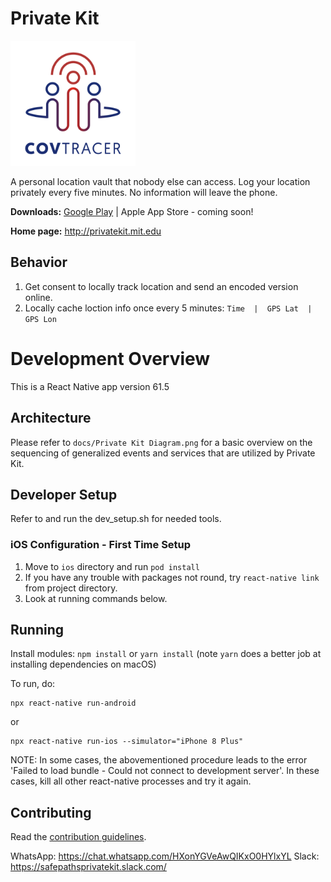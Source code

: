 # Private Kit

<img src="./assets/ShieldKeyHold512x512.png" data-canonical-src="./assets/ShieldKeyHold512x512.png" width="200" height="200" />

A personal location vault that nobody else can access. Log your location privately every five minutes. No information will leave the phone.

**Downloads:** [Google Play](https://play.google.com/store/apps/details?id=edu.mit.privatekit) | Apple App Store - coming soon!

**Home page:** http://privatekit.mit.edu


## Behavior

1. Get consent to locally track location and send an encoded version online.
2. Locally cache loction info once every 5 minutes: ```	Time  |  GPS Lat  |  GPS Lon ```

# Development Overview

This is a React Native app version 61.5

## Architecture

Please refer to `docs/Private Kit Diagram.png` for a basic overview on the sequencing of generalized events and services that are utilized by Private Kit.

## Developer Setup

Refer to and run the dev_setup.sh for needed tools.

### iOS Configuration - First Time Setup

1. Move to `ios` directory and run `pod install`
2. If you have any trouble with packages not round, try `react-native link` from project directory.
3. Look at running commands below.

## Running

Install modules:
```npm install``` or ```yarn install``` (note ```yarn``` does a better job at installing dependencies on macOS)

To run, do:
```
npx react-native run-android
```
or
```
npx react-native run-ios --simulator="iPhone 8 Plus"
```

NOTE: In some cases, the abovementioned procedure leads to the error 'Failed to load bundle - Could not connect to development server'. In these cases, kill all other react-native processes and try it again.

## Contributing

Read the [contribution guidelines](CONTRIBUTING.md).

WhatsApp: https://chat.whatsapp.com/HXonYGVeAwQIKxO0HYlxYL
Slack: https://safepathsprivatekit.slack.com/


